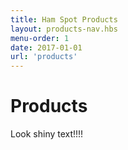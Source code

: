 ```yaml
---
title: Ham Spot Products
layout: products-nav.hbs
menu-order: 1
date: 2017-01-01
url: 'products'
---
```


# Products

Look shiny text!!!!
